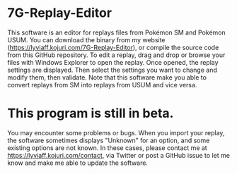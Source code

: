 # 7G-Replay-Editor

This software is an editor for replays files from Pokémon SM and Pokémon USUM.
You can download the binary from my website (https://lyviaff.kojuri.com/7G-Replay-Editor), or compile the source code from this GitHub repository.
To edit a replay, drag and drop or browse your files with Windows Explorer to open the replay.
Once opened, the replay settings are displayed. Then select the settings you want to change and modify them, then validate. Note that this software make you able to convert replays from SM into replays from USUM and vice versa.

# This program is still in beta.
You may encounter some problems or bugs.
When you import your replay, the software sometimes displays "Unknown" for an option, and some existing options are not known.
In these cases, please contact me at https://lyviaff.kojuri.com/contact, via Twitter or post a GitHub issue to let me know and make me able to update the software.
